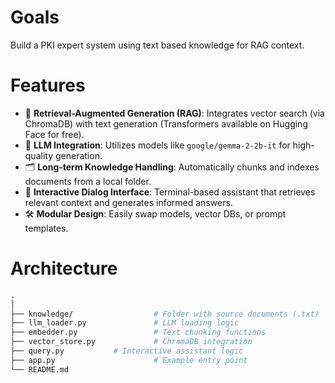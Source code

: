 # Goals

Build a PKI expert system using text based knowledge for RAG context.


# Features

- 🔗 **Retrieval-Augmented Generation (RAG)**: Integrates vector search (via ChromaDB) with text generation (Transformers available on Hugging Face for free).
- 🧠 **LLM Integration**: Utilizes models like `google/gemma-2-2b-it` for high-quality generation.
- 🗂️ **Long-term Knowledge Handling**: Automatically chunks and indexes documents from a local folder.
- 💬 **Interactive Dialog Interface**: Terminal-based assistant that retrieves relevant context and generates informed answers.
- 🛠️ **Modular Design**: Easily swap models, vector DBs, or prompt templates.

# Architecture

```perl
.
│
├── knowledge/                  # Folder with source documents (.txt)
├── llm_loader.py               # LLM loading logic
├── embedder.py                 # Text chunking functions
├── vector_store.py             # ChromaDB integration
├── query.py           # Interactive assistant logic
├── app.py                      # Example entry point
└── README.md
```